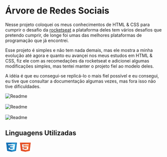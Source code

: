 # Árvore de Redes Sociais

<p>
    Nesse projeto coloquei os meus conhecimentos de HTML & CSS para cumprir o desafio da <a href="https://www.rocketseat.com.br/">rocketseat</a> a plataforma deles tem vários desafios que pretendo cumprir, de longe foi umas das melhores plataformas de programação que já encontrei. 
</p>

<p>
    Esse projeto é simples e não tem nada demais, mas ele mostra a minha evolução até agora e quanto eu avançei nos meus estudos em HTML & CSS, fiz ele com as recomedações da rocketseat e adicionei algumas modificações simples, mas tentei manter o projeto fiel ao modelo deles. 
</p>

<p>
    A idéia é que eu consegui-se replicá-lo o mais fiel possível e eu consegui, eu tive que consultar a documentação algumas vezes, mas fora isso não tive dificuldades. 
</p>

<div>
    <img alt="Readme" title="My Readme" src="img/final.jpg">
</div><br>
<div>
    <img alt="Readme" title="My Readme" src="img/final-1.jpg">
</div><br>
<div>
    <img alt="Readme" title="My Readme" src="img/animacao.gif">
</div>

##

## Linguagens Utilizadas
<div>
    <img align="center" alt="Amanda-CSS" height="30" width="40" src="https://raw.githubusercontent.com/devicons/devicon/master/icons/css3/css3-original.svg">
    <img align="center" alt="Amanda-HTML" height="30" width="40" src="https://raw.githubusercontent.com/devicons/devicon/master/icons/html5/html5-original.svg">
 </div>
